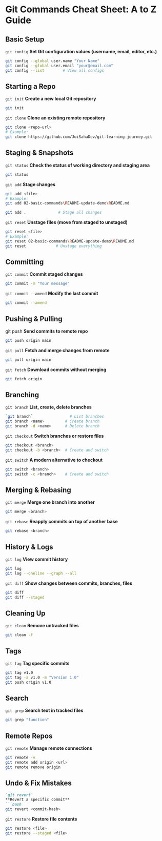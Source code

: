 # Git Commands Cheat Sheet: A to Z Guide
## Basic Setup
`git config`
**Set Git configuration values (username, email, editor, etc.)**
```bash
git config --global user.name "Your Name"
git config --global user.email "your@email.com"
git config --list        # View all configs
```

## Starting a Repo
`git init`
**Create a new local Git repository**
```bash
git init
```
`git clone`
**Clone an existing remote repository**
```bash
git clone <repo-url>
# Example:
git clone https://github.com/JuiSahaDev/git-learning-journey.git
```

## Staging & Snapshots
`git status`
**Check the status of working directory and staging area**
```bash
git status
```

`git add`
**Stage changes**
```bash
git add <file>
# Example:
git add 02-basic-commands\README-update-demo\README.md

git add .              # Stage all changes
```

`git reset`
**Unstage files (move from staged to unstaged)**
```bash
git reset <file>
# Example:
git reset 02-basic-commands\README-update-demo\README.md
git reset             # Unstage everything
```

## Committing
`git commit`
**Commit staged changes**
```bash
git commit -m "Your message"
```

`git commit --amend`
**Modify the last commit**
```bash
git commit --amend
```

## Pushing & Pulling
git push
**Send commits to remote repo**
```bash
git push origin main
```

`git pull`
**Fetch and merge changes from remote**
```bash
git pull origin main
```

`git fetch`
**Download commits without merging**
```bash
git fetch origin
```

## Branching
`git branch`
**List, create, delete branches**
```bash
`git branch`                # List branches
git branch <name>         # Create branch
git branch -d <name>      # Delete branch
```

`git checkout`
**Switch branches or restore files**
```bash
git checkout <branch>
git checkout -b <branch>  # Create and switch
```

`git switch`
**A modern alternative to checkout**
```bash
git switch <branch>
git switch -c <branch>    # Create and switch
```

## Merging & Rebasing
`git merge`
**Merge one branch into another**
```bash
git merge <branch>
```

`git rebase`
**Reapply commits on top of another base**
```bash
git rebase <branch>
```

## History & Logs
`git log`
**View commit history**
```bash
git log
git log --oneline --graph --all
```

`git diff`
**Show changes between commits, branches, files**
```bash
git diff
git diff --staged
```

## Cleaning Up
`git clean`
**Remove untracked files**
```bash
git clean -f
```

## Tags
`git tag`
**Tag specific commits**
```bash
git tag v1.0
git tag -a v1.0 -m "Version 1.0"
git push origin v1.0
```

## Search
`git grep`
**Search text in tracked files**
```bash
git grep "function"
```

## Remote Repos
`git remote`
**Manage remote connections**
```bash
git remote -v
git remote add origin <url>
git remote remove origin
```

## Undo & Fix Mistakes
```markdown
`git revert`
**Revert a specific commit**
```bash
git revert <commit-hash>
```

`git restore`
**Restore file contents**
```bash
git restore <file>
git restore --staged <file>
```